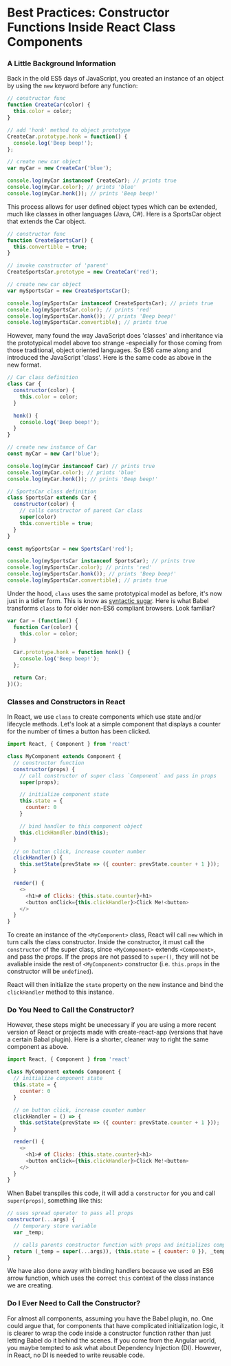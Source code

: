 # Best Practices: Constructor Functions Inside React Class Components

### A Little Background Information

Back in the old ES5 days of JavaScript, you created an instance of an object by using the `new` keyword before any function:

```javascript
// constructor func
function CreateCar(color) {
  this.color = color;
}

// add 'honk' method to object prototype
CreateCar.prototype.honk = function() {
  console.log('Beep beep!');
};

// create new car object
var myCar = new CreateCar('blue');

console.log(myCar instanceof CreateCar); // prints true
console.log(myCar.color); // prints 'blue'
console.log(myCar.honk()); // prints 'Beep beep!'
```

This process allows for user defined object types which can be extended, much like classes in other languages (Java, C#). Here is a SportsCar object that extends the Car object.

```javascript
// constructor func
function CreateSportsCar() {
  this.convertible = true;
}

// invoke constructor of 'parent'
CreateSportsCar.prototype = new CreateCar('red');

// create new car object
var mySportsCar = new CreateSportsCar();

console.log(mySportsCar instanceof CreateSportsCar); // prints true
console.log(mySportsCar.color); // prints 'red'
console.log(mySportsCar.honk()); // prints 'Beep beep!'
console.log(mySportsCar.convertible); // prints true
```

However, many found the way JavaScript does 'classes' and inheritance via the prototypical model above too strange -especially for those coming from those traditional, object oriented languages.
So ES6 came along and introduced the JavaScript 'class'. Here is the same code as above in the new format.

```javaScript
// Car class definition
class Car {
  constructor(color) {
    this.color = color;
  }

  honk() {
    console.log('Beep beep!');
  }
}

// create new instance of Car
const myCar = new Car('blue');

console.log(myCar instanceof Car) // prints true
console.log(myCar.color); // prints 'blue'
console.log(myCar.honk()); // prints 'Beep beep!'

// SportsCar class definition
class SportsCar extends Car {
  constructor(color) {
    // calls constructor of parent Car class
    super(color)
    this.convertible = true;
  }
}

const mySportsCar = new SportsCar('red');

console.log(mySportsCar instanceof SportsCar); // prints true
console.log(mySportsCar.color); // prints 'red'
console.log(mySportsCar.honk()); // prints 'Beep beep!'
console.log(mySportsCar.convertible); // prints true
```

Under the hood, `class` uses the same prototypical model as before, it's now just in a tidier form. This is know as [syntactic sugar](https://en.wikipedia.org/wiki/Syntactic_sugar).
Here is what Babel transforms `class` to for older non-ES6 compliant browsers. Look familiar?

```javascript
var Car = (function() {
  function Car(color) {
    this.color = color;
  }

  Car.prototype.honk = function honk() {
    console.log('Beep beep!');
  };

  return Car;
})();
```

### Classes and Constructors in React

In React, we use `class` to create components which use state and/or lifecycle methods. Let's look at a simple component that displays a counter for the number of times
a button has been clicked.

```javascript
import React, { Component } from 'react'

class MyComponent extends Component {
  // constructor function
  constructor(props) {
    // call constructor of super class `Component` and pass in props
    super(props);

    // initialize component state
    this.state = {
      counter: 0
    }

    // bind handler to this component object
    this.clickHandler.bind(this);
  }

  // on button click, increase counter number
  clickHandler() {
    this.setState(prevState => ({ counter: prevState.counter + 1 }));
  }

  render() {
    <>
      <h1># of Clicks: {this.state.counter}<h1>
      <button onClick={this.clickHandler}>Click Me!<button>
    </>
  }
}
```

To create an instance of the `<MyComponent>` class, React will call `new` which in turn calls the class constructor. Inside the constructor, it must call
the `constructor` of the super class, since `<MyComponent>` extends `<Component>`, and pass the props. If the props are not passed to `super()`, they will not be avaliable inside the rest of `<MyComponent>`
constructor (i.e. `this.props` in the constructor will be `undefined`).

React will then initialize the `state` property on the new instance and bind the `clickHandler` method to this instance.

### Do You Need to Call the Constructor?

However, these steps might be unecessary if you are using a more recent version of React or projects made with create-react-app (versions that have a certain Babal plugin).
Here is a shorter, cleaner way to right the same component as above.

```javascript
import React, { Component } from 'react'

class MyComponent extends Component {
  // initialize component state
  this.state = {
    counter: 0
  }

  // on button click, increase counter number
  clickHandler = () => {
    this.setState(prevState => ({ counter: prevState.counter + 1 }));
  }

  render() {
    <>
      <h1># of Clicks: {this.state.counter}<h1>
      <button onClick={this.clickHandler}>Click Me!<button>
    </>
  }
}
```

When Babel transpiles this code, it will add a `constructor` for you and call `super(props)`, something like this:

```javascript
// uses spread operator to pass all props
constructor(...args) {
  // temporary store variable
  var _temp;

  // calls parents constructor function with props and initializes component state
  return (_temp = super(...args)), (this.state = { counter: 0 }), _temp;
}
```

We have also done away with binding handlers because we used an ES6 arrow function, which uses the correct `this` context of the class instance we are creating.

### Do I Ever Need to Call the Constructor?

For almost all components, assuming you have the Babel plugin, no. One could argue that, for components that have complicated initialization logic, it is clearer
to wrap the code inside a constructor function rather than just letting Babel do it behind the scenes. If you come from the Angular world, you maybe tempted
to ask what about Dependency Injection (DI). However, in React, no DI is needed to write reusable code.
